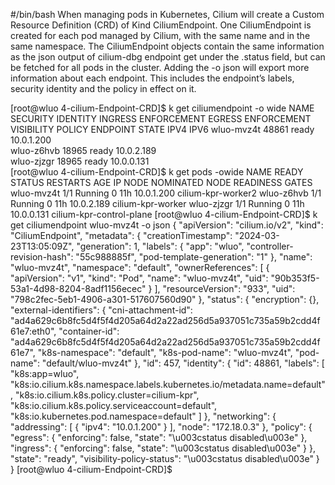 #/bin/bash
When managing pods in Kubernetes, Cilium will create a Custom Resource Definition (CRD) of Kind CiliumEndpoint. One CiliumEndpoint is created for each pod managed by Cilium, with the same name and in the same namespace. The CiliumEndpoint objects contain the same information as the json output of cilium-dbg endpoint get under the .status field, but can be fetched for all pods in the cluster. Adding the -o json will export more information about each endpoint. This includes the endpoint’s labels, security identity and the policy in effect on it.


[root@wluo 4-cilium-Endpoint-CRD]$ k get ciliumendpoint -o wide 
NAME         SECURITY IDENTITY   INGRESS ENFORCEMENT   EGRESS ENFORCEMENT   VISIBILITY POLICY   ENDPOINT STATE   IPV4         IPV6
wluo-mvz4t   48861               <status disabled>     <status disabled>    <status disabled>   ready            10.0.1.200   
wluo-z6hvb   18965               <status disabled>     <status disabled>    <status disabled>   ready            10.0.2.189   
wluo-zjzgr   18965               <status disabled>     <status disabled>    <status disabled>   ready            10.0.0.131   
[root@wluo 4-cilium-Endpoint-CRD]$ k get pods -owide 
NAME         READY   STATUS    RESTARTS   AGE   IP           NODE                       NOMINATED NODE   READINESS GATES
wluo-mvz4t   1/1     Running   0          11h   10.0.1.200   cilium-kpr-worker2         <none>           <none>
wluo-z6hvb   1/1     Running   0          11h   10.0.2.189   cilium-kpr-worker          <none>           <none>
wluo-zjzgr   1/1     Running   0          11h   10.0.0.131   cilium-kpr-control-plane   <none>           <none>
[root@wluo 4-cilium-Endpoint-CRD]$ k get ciliumendpoint wluo-mvz4t -o json
{
    "apiVersion": "cilium.io/v2",
    "kind": "CiliumEndpoint",
    "metadata": {
        "creationTimestamp": "2024-03-23T13:05:09Z",
        "generation": 1,
        "labels": {
            "app": "wluo",
            "controller-revision-hash": "55c988885f",
            "pod-template-generation": "1"
        },
        "name": "wluo-mvz4t",
        "namespace": "default",
        "ownerReferences": [
            {
                "apiVersion": "v1",
                "kind": "Pod",
                "name": "wluo-mvz4t",
                "uid": "90b353f5-53a1-4d98-8204-8adf1156ecec"
            }
        ],
        "resourceVersion": "933",
        "uid": "798c2fec-5eb1-4906-a301-517607560d90"
    },
    "status": {
        "encryption": {},
        "external-identifiers": {
            "cni-attachment-id": "ad4a629c6b8fc5d4f5f4d205a64d2a22ad256d5a937051c735a59b2cdd4f61e7:eth0",
            "container-id": "ad4a629c6b8fc5d4f5f4d205a64d2a22ad256d5a937051c735a59b2cdd4f61e7",
            "k8s-namespace": "default",
            "k8s-pod-name": "wluo-mvz4t",
            "pod-name": "default/wluo-mvz4t"
        },
        "id": 457,
        "identity": {
            "id": 48861,
            "labels": [
                "k8s:app=wluo",
                "k8s:io.cilium.k8s.namespace.labels.kubernetes.io/metadata.name=default",
                "k8s:io.cilium.k8s.policy.cluster=cilium-kpr",
                "k8s:io.cilium.k8s.policy.serviceaccount=default",
                "k8s:io.kubernetes.pod.namespace=default"
            ]
        },
        "networking": {
            "addressing": [
                {
                    "ipv4": "10.0.1.200"
                }
            ],
            "node": "172.18.0.3"
        },
        "policy": {
            "egress": {
                "enforcing": false,
                "state": "\u003cstatus disabled\u003e"
            },
            "ingress": {
                "enforcing": false,
                "state": "\u003cstatus disabled\u003e"
            }
        },
        "state": "ready",
        "visibility-policy-status": "\u003cstatus disabled\u003e"
    }
}
[root@wluo 4-cilium-Endpoint-CRD]$ 

